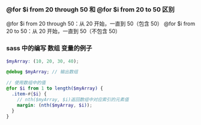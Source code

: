 ### @for $i from 20 through 50 和 @for $i from 20 to 50 区别

@for $i from 20 through 50：从 20 开始，一直到 50（包含 50）
@for $i from 20 to 50：从 20 开始，一直到 50（不包含 50）



### sass 中的编写 数组 变量的例子

```scss
$myArray: (10, 20, 30, 40);

@debug $myArray; // 输出数组

// 使用数组中的值
@for $i from 1 to length($myArray) {
  .item-#{$i} {
    // nth($myArray, $i)返回数组中对应索引的元素值
    margin: (nth($myArray, $i));
  }
}
```

